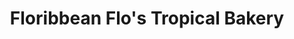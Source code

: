 ---
title: "Floribbean Flo's Tropical Bakery"
url: /sarasota/floribbean-flos-tropical-bakery/
shop: bakery
---